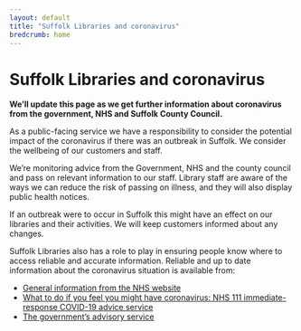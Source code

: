 ```yaml
---
layout: default
title: "Suffolk Libraries and coronavirus"
bredcrumb: home
---
```


<h1 class="f3 f2-ns custom-lh-title mb4">Suffolk Libraries and coronavirus</h1>

<div class="measure" markdown="1">

<div class="custom-bg-corporate white pa3" markdown="1">

**We’ll update this page as we get further information about coronavirus from the government, NHS and Suffolk County Council.**

</div>

As a public-facing service we have a responsibility to consider the potential impact of the coronavirus if there was an outbreak in Suffolk. We consider the wellbeing of our customers and staff.

We’re monitoring advice from the Government, NHS and the county council and pass on relevant information to our staff. Library staff are aware of the ways we can reduce the risk of passing on illness, and they will also display public health notices.

If an outbreak were to occur in Suffolk this might have an effect on our libraries and their activities. We will keep customers informed about any changes.

Suffolk Libraries also has a role to play in ensuring people know where to access reliable and accurate information. Reliable and up to date information about the coronavirus situation is available from:

- [General information from the NHS website](https://www.nhs.uk/conditions/coronavirus-covid-19/)
- [What to do if you feel you might have coronavirus: NHS 111 immediate-response COVID-19 advice service](https://111.nhs.uk/covid-19)
- [The government’s advisory service](https://www.gov.uk/guidance/coronavirus-covid-19-information-for-the-public)

</div>
